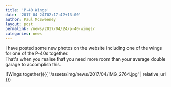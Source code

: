 ```yaml
---
title: 'P-40 Wings'
date: '2017-04-24T02:17:42+13:00'
author: Paul McSweeney
layout: post
permalink: /news/2017/04/24/p-40-wings/
categories: news
---
```


I have posted some new photos on the website including one of the wings for one of the P-40s together.  
That's when you realise that you need more room than your average double garage to accomplish this.

![Wings together]({{ '/assets/img/news/2017/04/IMG_2764.jpg' | relative_url }})
